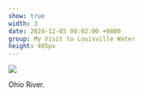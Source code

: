 ```yaml
---
show: true
width: 3
date: 2024-12-05 00:02:00 +0800
group: My Visit to Louisville Water
height: 405px
---
```

<div>
  <img class="lazy w-100 rounded-top" src="{{ '/assets/images/LWC_Pics/LWCVisit4.jpg' | relative_url }}">
  <div class="card-body">
    <p class="card-text">
      Ohio River.
    </p>
  </div>
</div>
